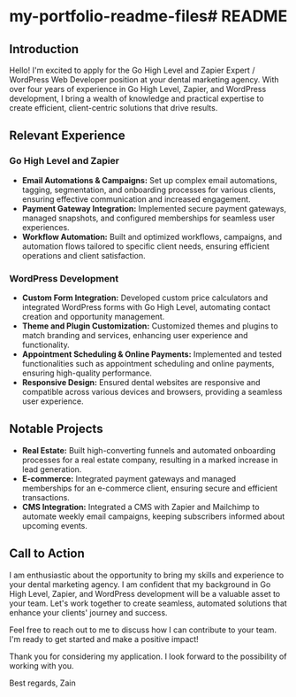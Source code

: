 # my-portfolio-readme-files# README

## Introduction

Hello! I'm excited to apply for the Go High Level and Zapier Expert / WordPress Web Developer position at your dental marketing agency. With over four years of experience in Go High Level, Zapier, and WordPress development, I bring a wealth of knowledge and practical expertise to create efficient, client-centric solutions that drive results.

## Relevant Experience

### Go High Level and Zapier

- **Email Automations & Campaigns:** Set up complex email automations, tagging, segmentation, and onboarding processes for various clients, ensuring effective communication and increased engagement.
- **Payment Gateway Integration:** Implemented secure payment gateways, managed snapshots, and configured memberships for seamless user experiences.
- **Workflow Automation:** Built and optimized workflows, campaigns, and automation flows tailored to specific client needs, ensuring efficient operations and client satisfaction.

### WordPress Development

- **Custom Form Integration:** Developed custom price calculators and integrated WordPress forms with Go High Level, automating contact creation and opportunity management.
- **Theme and Plugin Customization:** Customized themes and plugins to match branding and services, enhancing user experience and functionality.
- **Appointment Scheduling & Online Payments:** Implemented and tested functionalities such as appointment scheduling and online payments, ensuring high-quality performance.
- **Responsive Design:** Ensured dental websites are responsive and compatible across various devices and browsers, providing a seamless user experience.

## Notable Projects

- **Real Estate:** Built high-converting funnels and automated onboarding processes for a real estate company, resulting in a marked increase in lead generation.
- **E-commerce:** Integrated payment gateways and managed memberships for an e-commerce client, ensuring secure and efficient transactions.
- **CMS Integration:** Integrated a CMS with Zapier and Mailchimp to automate weekly email campaigns, keeping subscribers informed about upcoming events.

## Call to Action

I am enthusiastic about the opportunity to bring my skills and experience to your dental marketing agency. I am confident that my background in Go High Level, Zapier, and WordPress development will be a valuable asset to your team. Let's work together to create seamless, automated solutions that enhance your clients' journey and success.

Feel free to reach out to me to discuss how I can contribute to your team. I'm ready to get started and make a positive impact!

Thank you for considering my application. I look forward to the possibility of working with you.

Best regards,
Zain
